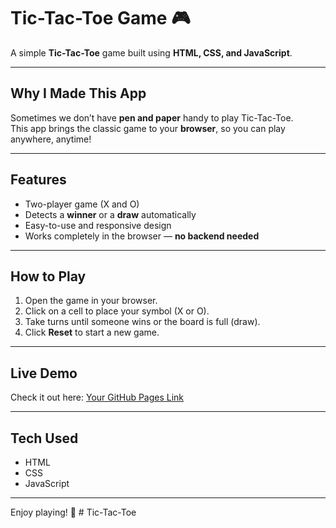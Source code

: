 # Tic-Tac-Toe Game 🎮

A simple **Tic-Tac-Toe** game built using **HTML, CSS, and JavaScript**.  

---

## Why I Made This App
Sometimes we don’t have **pen and paper** handy to play Tic-Tac-Toe.  
This app brings the classic game to your **browser**, so you can play anywhere, anytime!  

---

## Features
- Two-player game (X and O)  
- Detects a **winner** or a **draw** automatically  
- Easy-to-use and responsive design  
- Works completely in the browser — **no backend needed**  

---

## How to Play
1. Open the game in your browser.  
2. Click on a cell to place your symbol (X or O).  
3. Take turns until someone wins or the board is full (draw).  
4. Click **Reset** to start a new game.  

---

## Live Demo
Check it out here: [Your GitHub Pages Link](https://yourusername.github.io/Tic-Tac-Toe/)  

---

## Tech Used
- HTML  
- CSS  
- JavaScript  

---

Enjoy playing! 🎉
﻿# Tic-Tac-Toe


